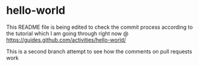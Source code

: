 # hello-world

This README file is being edited to check the commit process according to the tutorial which I am going through right now @ https://guides.github.com/activities/hello-world/

This is a second branch attempt to see how the comments on pull requests work
